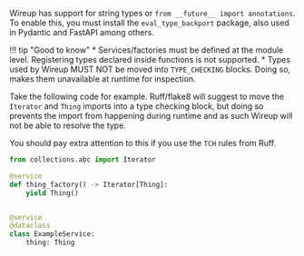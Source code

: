 Wireup has support for string types or `from __future__ import annotations`. 
To enable this, you must install the `eval_type_backport` package, also used in Pydantic and FastAPI among others.

!!! tip "Good to know"
    * Services/factories must be defined at the module level. Registering types declared inside functions is not supported.
    * Types used by Wireup MUST NOT be moved into `TYPE_CHECKING` blocks. Doing so, makes them unavailable at runtime for inspection.




Take the following code for example. Ruff/flake8 will suggest to move the `Iterator` and `Thing` imports into a type checking block, but doing so
prevents the import from happening during runtime and as such Wireup will not be able to resolve the type.

You should pay extra attention to this if you use the `TCH` rules from Ruff.

```python
from collections.abc import Iterator

@service
def thing_factory() -> Iterator[Thing]:
    yield Thing()


@service
@dataclass
class ExampleService:
    thing: Thing

```
